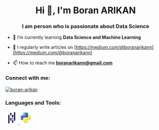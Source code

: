 <h1 align="center">Hi 👋, I'm Boran ARIKAN</h1>
<h3 align="center">I am person who is passionate about Data Science</h3>

- 🌱 I’m currently learning **Data Science and Machine Learning**

- 📝 I regularly write articles on [https://medium.com/@boranarikann](https://medium.com/@boranarikann)

- 📫 How to reach me **boranarikann@gmail.com**

<h3 align="left">Connect with me:</h3>
<p align="left">
<a href="https://linkedin.com/in/boran-arikan" target="blank"><img align="center" src="https://raw.githubusercontent.com/rahuldkjain/github-profile-readme-generator/master/src/images/icons/Social/linked-in-alt.svg" alt="boran-arikan" height="30" width="40" /></a>
</p>

<h3 align="left">Languages and Tools:</h3>
<p align="left"> <a href="https://pandas.pydata.org/" target="_blank" rel="noreferrer"> <img src="https://raw.githubusercontent.com/devicons/devicon/2ae2a900d2f041da66e950e4d48052658d850630/icons/pandas/pandas-original.svg" alt="pandas" width="40" height="40"/> </a> <a href="https://www.python.org" target="_blank" rel="noreferrer"> <img src="https://raw.githubusercontent.com/devicons/devicon/master/icons/python/python-original.svg" alt="python" width="40" height="40"/> </a> </p>
